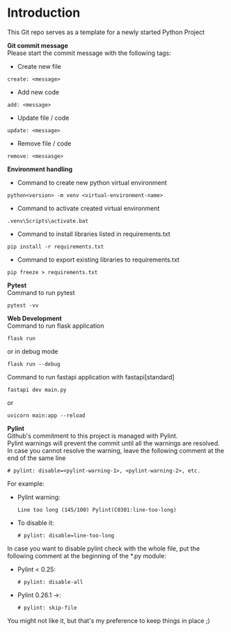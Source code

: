 # Introduction  
This Git repo serves as a template for a newly started Python Project  


**Git commit message**  
Please start the commit message with the following tags:  

* Create new file 
```
create: <message>  
```
* Add new code 
```
add: <message>  
```
* Update file / code
```
update: <message>
```
* Remove file / code
```
remove: <messasge>
```  


**Environment handling**  
* Command to create new python virtual environment
```
python<version> -m venv <virtual-environment-name>
```  

* Command to activate created virtual environment
```
.venv\Scripts\activate.bat
```  

* Command to install libraries listed in requirements.txt
```
pip install -r requirements.txt
```  

* Command to export existing libraries to requirements.txt
```
pip freeze > requirements.txt
```  


**Pytest**  
Command to run pytest
```
pytest -vv
```  


**Web Development**  
Command to run flask application
```
flask run
```
or in debug mode
```
flask run --debug
```  

Command to run fastapi application
with fastapi[standard]
```
fastapi dev main.py
```
or
```
uvicorn main:app --reload
```  


**Pylint**  
Github's commitment to this project is managed with Pylint.  
Pylint warnings will prevent the commit until all the warnings are resolved.  
In case you cannot resolve the warning, leave the following comment at the end of the same line  

    # pylint: disable=<pylint-warning-1>, <pylint-warning-2>, etc.

For example:  
* Pylint warning:  
    ```
    Line too long (145/100) Pylint(C0301:line-too-long)  
    ```  

* To disable it:  
    ```
    # pylint: disable=line-too-long  
    ```  

In case you want to disable pylint check with the whole file, put the following comment at the beginning of the *.py module:  

* Pylint < 0.25:  
    ```
    # pylint: disable-all  
    ```  

* Pylint 0.26.1 ->:  
    ```
    # pylint: skip-file  
    ```

You might not like it, but that's my preference to keep things in place ;)
